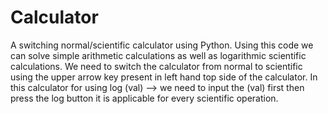 # Calculator
A switching normal/scientific calculator using Python.
Using this code we can solve simple arithmetic calculations as well as logarithmic scientific calculations.
We need to switch the calculator from normal to scientific using the upper arrow key present in left hand top side of the calculator.
In this calculator for using log (val) --> we need to input the (val) first then press the log button it is applicable for every scientific operation.
